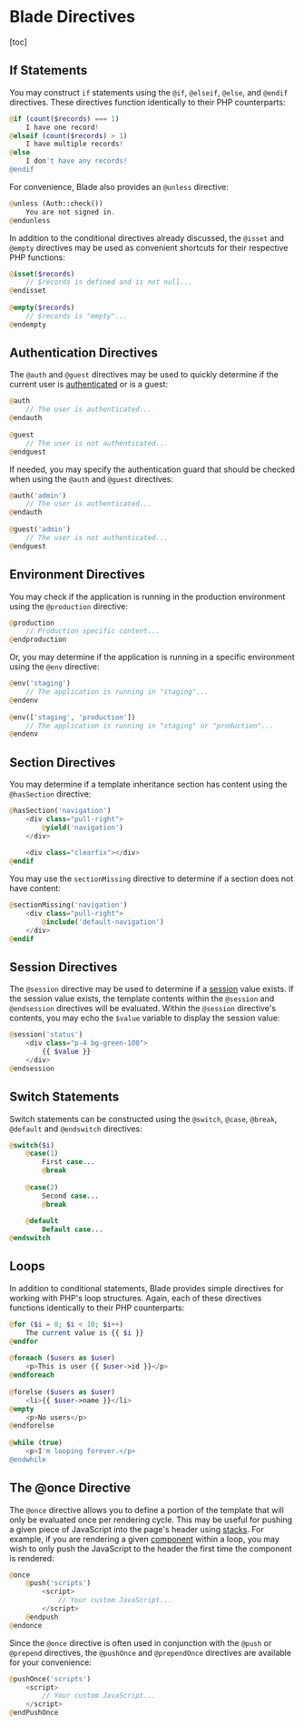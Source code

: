 # Blade Directives



[toc]

## If Statements

You may construct `if` statements using the `@if`, `@elseif`, `@else`, and `@endif` directives. These directives function identically to their PHP counterparts:

```php
@if (count($records) === 1)
    I have one record!
@elseif (count($records) > 1)
    I have multiple records!
@else
    I don't have any records!
@endif
```

For convenience, Blade also provides an `@unless` directive:

```php
@unless (Auth::check())
    You are not signed in.
@endunless
```

In addition to the conditional directives already discussed, the `@isset` and `@empty` directives may be used as convenient shortcuts for their respective PHP functions:

```php
@isset($records)
    // $records is defined and is not null...
@endisset
 
@empty($records)
    // $records is "empty"...
@endempty
```



## Authentication Directives

The `@auth` and `@guest` directives may be used to quickly determine if the current user is [authenticated](https://laravel.com/docs/10.x/authentication) or is a guest:

```php
@auth
    // The user is authenticated...
@endauth
 
@guest
    // The user is not authenticated...
@endguest
```

If needed, you may specify the authentication guard that should be checked when using the `@auth` and `@guest` directives:

```php
@auth('admin')
    // The user is authenticated...
@endauth
 
@guest('admin')
    // The user is not authenticated...
@endguest
```



## Environment Directives

You may check if the application is running in the production environment using the `@production` directive:

```php
@production
    // Production specific content...
@endproduction
```

Or, you may determine if the application is running in a specific environment using the `@env` directive:

```php
@env('staging')
    // The application is running in "staging"...
@endenv
 
@env(['staging', 'production'])
    // The application is running in "staging" or "production"...
@endenv
```



## Section Directives

You may determine if a template inheritance section has content using the `@hasSection` directive:

```php
@hasSection('navigation')
    <div class="pull-right">
        @yield('navigation')
    </div>
 
    <div class="clearfix"></div>
@endif
```

You may use the `sectionMissing` directive to determine if a section does not have content:

```php
@sectionMissing('navigation')
    <div class="pull-right">
        @include('default-navigation')
    </div>
@endif
```



## Session Directives

The `@session` directive may be used to determine if a [session](https://laravel.com/docs/10.x/session) value exists. If the session value exists, the template contents within the `@session` and `@endsession` directives will be evaluated. Within the `@session` directive's contents, you may echo the `$value` variable to display the session value:

```php
@session('status')
    <div class="p-4 bg-green-100">
        {{ $value }}
    </div>
@endsession
```



## Switch Statements

Switch statements can be constructed using the `@switch`, `@case`, `@break`, `@default` and `@endswitch` directives:

```php
@switch($i)
    @case(1)
        First case...
        @break
 
    @case(2)
        Second case...
        @break
 
    @default
        Default case...
@endswitch
```



## Loops

In addition to conditional statements, Blade provides simple directives for working with PHP's loop structures. Again, each of these directives functions identically to their PHP counterparts:

```php
@for ($i = 0; $i < 10; $i++)
    The current value is {{ $i }}
@endfor
 
@foreach ($users as $user)
    <p>This is user {{ $user->id }}</p>
@endforeach
 
@forelse ($users as $user)
    <li>{{ $user->name }}</li>
@empty
    <p>No users</p>
@endforelse
 
@while (true)
    <p>I'm looping forever.</p>
@endwhile
```



## The @once Directive

The `@once` directive allows you to define a portion of the template that will only be evaluated once per rendering cycle. This may be useful for pushing a given piece of JavaScript into the page's header using [stacks](https://laravel.com/docs/10.x/blade#stacks). For example, if you are rendering a given [component](https://laravel.com/docs/10.x/blade#components) within a loop, you may wish to only push the JavaScript to the header the first time the component is rendered:

```php
@once
    @push('scripts')
        <script>
            // Your custom JavaScript...
        </script>
    @endpush
@endonce
```

Since the `@once` directive is often used in conjunction with the `@push` or `@prepend` directives, the `@pushOnce` and `@prependOnce` directives are available for your convenience:

```php
@pushOnce('scripts')
    <script>
        // Your custom JavaScript...
    </script>
@endPushOnce
```





